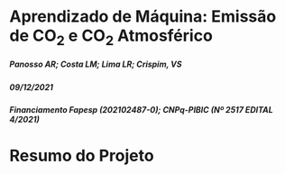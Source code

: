 Aprendizado de Máquina: Emissão de CO<sub>2</sub> e CO<sub>2</sub>
Atmosférico
================

<!-- README.md is generated from README.Rmd. Please edit that file -->

##### *Panosso AR; Costa LM; Lima LR; Crispim, VS*

##### *09/12/2021*

##### Financiamento Fapesp (202102487-0); CNPq-PIBIC (Nº 2517 EDITAL 4/2021)

# Resumo do Projeto

<!-- badges: start -->
<!-- badges: end -->
